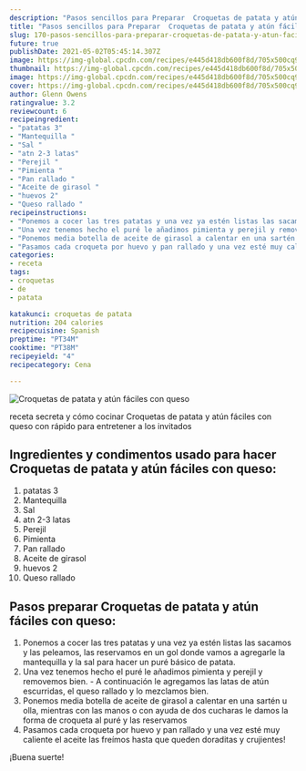 ```yaml
---
description: "Pasos sencillos para Preparar  Croquetas de patata y atún fáciles con queso"
title: "Pasos sencillos para Preparar  Croquetas de patata y atún fáciles con queso"
slug: 170-pasos-sencillos-para-preparar-croquetas-de-patata-y-atun-faciles-con-queso
future: true
publishDate: 2021-05-02T05:45:14.307Z
image: https://img-global.cpcdn.com/recipes/e445d418db600f8d/705x500cq90/croquetas-de-patata-y-atun-faciles-con-queso-foto-principal.jpg
thumbnail: https://img-global.cpcdn.com/recipes/e445d418db600f8d/705x500cq90/croquetas-de-patata-y-atun-faciles-con-queso-foto-principal.jpg
image: https://img-global.cpcdn.com/recipes/e445d418db600f8d/705x500cq90/croquetas-de-patata-y-atun-faciles-con-queso-foto-principal.jpg
cover: https://img-global.cpcdn.com/recipes/e445d418db600f8d/705x500cq90/croquetas-de-patata-y-atun-faciles-con-queso-foto-principal.jpg
author: Glenn Owens
ratingvalue: 3.2
reviewcount: 6
recipeingredient:
- "patatas 3"
- "Mantequilla "
- "Sal "
- "atn 2-3 latas"
- "Perejil "
- "Pimienta "
- "Pan rallado "
- "Aceite de girasol "
- "huevos 2"
- "Queso rallado "
recipeinstructions:
- "Ponemos a cocer las tres patatas y una vez ya estén listas las sacamos y las peleamos, las reservamos en un gol donde vamos a agregarle la mantequilla y la sal para hacer un puré básico de patata."
- "Una vez tenemos hecho el puré le añadimos pimienta y perejil y removemos bien.  A continuación le agregamos las latas de atún escurridas, el queso rallado y lo mezclamos bien."
- "Ponemos media botella de aceite de girasol a calentar en una sartén u olla, mientras con las manos o con ayuda de dos cucharas le damos la forma de croqueta al puré y las reservamos"
- "Pasamos cada croqueta por huevo y pan rallado y una vez esté muy caliente el aceite las freímos hasta que queden doraditas y crujientes!"
categories:
- receta
tags:
- croquetas
- de
- patata

katakunci: croquetas de patata 
nutrition: 204 calories
recipecuisine: Spanish
preptime: "PT34M"
cooktime: "PT38M"
recipeyield: "4"
recipecategory: Cena

---
```



![Croquetas de patata y atún fáciles con queso](https://img-global.cpcdn.com/recipes/e445d418db600f8d/705x500cq90/croquetas-de-patata-y-atun-faciles-con-queso-foto-principal.jpg)

receta secreta y cómo cocinar Croquetas de patata y atún fáciles con queso con rápido para entretener a los invitados

<!--inarticleads1-->

## Ingredientes y condimentos usado para hacer Croquetas de patata y atún fáciles con queso:

1. patatas 3
1. Mantequilla 
1. Sal 
1. atn 2-3 latas
1. Perejil 
1. Pimienta 
1. Pan rallado 
1. Aceite de girasol 
1. huevos 2
1. Queso rallado 



<!--inarticleads2-->

## Pasos preparar Croquetas de patata y atún fáciles con queso:

1. Ponemos a cocer las tres patatas y una vez ya estén listas las sacamos y las peleamos, las reservamos en un gol donde vamos a agregarle la mantequilla y la sal para hacer un puré básico de patata.
1. Una vez tenemos hecho el puré le añadimos pimienta y perejil y removemos bien.  - A continuación le agregamos las latas de atún escurridas, el queso rallado y lo mezclamos bien.
1. Ponemos media botella de aceite de girasol a calentar en una sartén u olla, mientras con las manos o con ayuda de dos cucharas le damos la forma de croqueta al puré y las reservamos
1. Pasamos cada croqueta por huevo y pan rallado y una vez esté muy caliente el aceite las freímos hasta que queden doraditas y crujientes!



¡Buena suerte!

